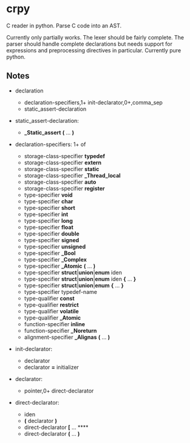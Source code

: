 # crpy

C reader in python. Parse C code into an AST.

Currently only partially works. The lexer should be fairly complete. The parser should handle
complete declarations but needs support for expressions and preprocessing directives in
particular. Currently pure python.

## Notes

- declaration
  - declaration-specifiers,1+ init-declarator,0+,comma_sep
  - static_assert-declaration
    
- static_assert-declaration:
  - **_Static_assert** **(** ... **)**

- declaration-specifiers: 1+ of
  - storage-class-specifier **typedef**
  - storage-class-specifier **extern**
  - storage-class-specifier **static**
  - storage-class-specifier **_Thread_local**
  - storage-class-specifier **auto**
  - storage-class-specifier **register**
  - type-specifier **void**
  - type-specifier **char**
  - type-specifier **short**
  - type-specifier **int**
  - type-specifier **long**
  - type-specifier **float**
  - type-specifier **double**
  - type-specifier **signed**
  - type-specifier **unsigned**
  - type-specifier **_Bool**
  - type-specifier **_Complex**
  - type-specifier **_Atomic** **(** ... **)**
  - type-specifier **struct**|**union**|**enum** iden
  - type-specifier **struct**|**union**|**enum** iden **{** ... **}**
  - type-specifier **struct**|**union**|**enum** **{** ... **}**
  - type-specifier typedef-name
  - type-qualifier **const**
  - type-qualifier **restrict**
  - type-qualifier **volatile**
  - type-qualifier **_Atomic**
  - function-specifier **inline**
  - function-specifier **_Noreturn**
  - alignment-specifier **_Alignas** **(** ... **)**

- init-declarator:
  - declarator
  - declarator **=** initializer
    
- declarator:
  - pointer,0+ direct-declarator

- direct-declarator:
  - iden
  - **(** declarator **)**
  - direct-declarator **[** ... ****
  - direct-declarator **(** ... **)**
